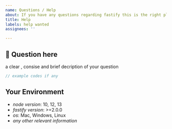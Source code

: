 ```yaml
---
name: Questions / Help
about: If you have any questions regarding fastify this is the right place to ask
title: Help
labels: help wanted
assignees: ''

---
```


<!--
Before you submit an a question we recommend you first look into our  repo's issue section to see if your question have already been answered, we don't recommend duplicates.


**Please read this entire template before posting any issue. If you ignore these instructions
and post an issue here that does not follow the instructions, your issue might be closed,
locked, and assigned the `missing discussion` label.**
-->

## 💬  Question here 

a clear , consise and brief decription of your question

```js
// example codes if any
````

## Your Environment

- *node version*: 10, 12, 13
- *fastify version*: >=2.0.0
- *os*: Mac, Windows, Linux
- *any other relevant information*
